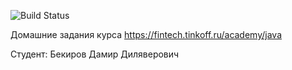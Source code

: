 ![Build Status](https://github.com/sanyarnd/java-course-2023/actions/workflows/build.yml/badge.svg)

Домашние задания курса https://fintech.tinkoff.ru/academy/java

Студент: Бекиров Дамир Диляверович
